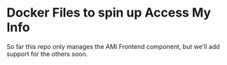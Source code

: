 # Docker Files to spin up Access My Info

So far this repo only manages the AMI Frontend component, but we'll add support for the others soon.